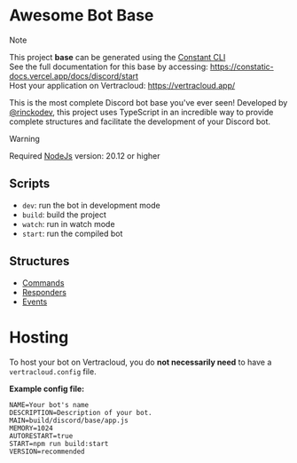 # Awesome Bot Base

> [!NOTE]  
> This project **base** can be generated using the [Constant CLI](https://github.com/rinckodev/constatic)  
> See the full documentation for this base by accessing: https://constatic-docs.vercel.app/docs/discord/start  
> Host your application on Vertracloud: https://vertracloud.app/

This is the most complete Discord bot base you've ever seen! Developed by [@rinckodev](https://github.com/rinckodev), this project uses TypeScript in an incredible way to provide complete structures and facilitate the development of your Discord bot.

> [!WARNING]  
> Required [NodeJs](https://nodejs.org/en) version: 20.12 or higher

## Scripts

- `dev`: run the bot in development mode  
- `build`: build the project  
- `watch`: run in watch mode  
- `start`: run the compiled bot

## Structures

- [Commands](https://constatic-docs.vercel.app/docs/discord/commands)  
- [Responders](https://constatic-docs.vercel.app/docs/discord/responders)  
- [Events](https://constatic-docs.vercel.app/docs/discord/events)

# Hosting

To host your bot on Vertracloud, you do **not necessarily need** to have a `vertracloud.config` file.

**Example config file:**
```
NAME=Your bot's name
DESCRIPTION=Description of your bot.
MAIN=build/discord/base/app.js
MEMORY=1024
AUTORESTART=true
START=npm run build:start
VERSION=recommended
```